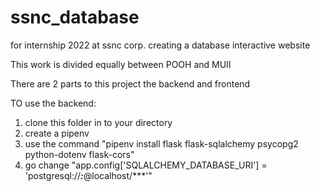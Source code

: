 # ssnc_database
for internship 2022 at ssnc corp. creating a database interactive website


This work is divided equally between POOH and MUII

There are 2 parts to this project the backend and frontend


TO use the backend:

1. clone this folder in to your directory
2. create a pipenv
3. use the command "pipenv install flask flask-sqlalchemy psycopg2 python-dotenv flask-cors"
4. go change "app.config['SQLALCHEMY_DATABASE_URI'] = 'postgresql://***:***@localhost/***'"
